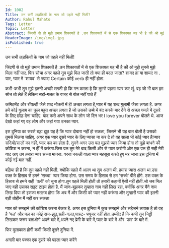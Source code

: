 ```yaml
---
Id: 1002
Title: उन सभी लड़कियों के नाम जो पहले नहीं मिलीं!
Author: Rahul Mahato
Tags: Letter
Topic: Letter
Abstract: जिंदगी से तो मुझे तमाम शिकायतें है .उन शिकायतों में से एक शिकायत यह भी है की ओ मुझे तुमसे मुझे मिला नहीं पाए. फिर सोचा अगर पहले तुम मुझे मिल जाती तो क्या ही बदल जाता? शायद हां या शायद ना . यार, प्यार में 'शायद' से ज्यादा Certain कोई verb ही नहीं होता.
HeaderImage: /img/img1.jpg
isPublished: true
---
```


उन सभी लड़कियों के नाम जो पहले नहीं मिलीं!

जिंदगी से तो मुझे तमाम शिकायतें है .उन शिकायतों में से एक शिकायत यह भी है की ओ मुझे तुमसे मुझे मिला नहीं पाए. फिर सोचा अगर पहले तुम मुझे मिल जाती तो क्या ही बदल जाता? शायद हां या शायद ना . यार, प्यार में 'शायद' से ज्यादा Certain कोई verb ही नहीं होता.
 
कभी-कभी तुम मुझे इतनी अच्छी लगती हो कि मन करता है कि तुमसे पहला प्यार कर लूं. वह जो भी बात हम सोच तो लेते हैं लेकिन सही-गलत के वजह से बोल नहीं पाते हैं
 
कमिटमेंट और रॉयल्टी जैसे शब्द नौकरी में ही अच्छा लगता है,प्यार में यह शब्द गुलामी जैसा लगता है. अगर हमें कोई गुलाब का फूल बहुत अच्छा लगता है जो उसको डब्बे में बंद करके मार देने से अच्छा गमले में दूसरे के लिए छोड़ देना चाहिए. याद करो अपने साथ के लोग जो दिन भर I love you forever बोलते थे. आज देखो कहां गए वह लोग और कहां गया उनका प्यार.
 
इस दुनिया का सबसे बड़ा झूठ यह है कि प्यार दोबारा नहीं हो सकता, जिसने भी यह बात बोली है उसको तुमसे मिलना चाहिए. अगर एक प्यार दूसरे प्यार के लिए प्यासा ना कर दे तो वह साला भी कोई प्यार है!प्यार सदियों/सालों का नहीं, प्यार पल का होता है. तुमने अगर उस पल मुझसे प्यार किया होगा तो मुझे बांधने की कोशिश न करना, न हीं मैं करूंगा.जिस पल तुम मेरे बाद किसी और से प्यार करोगी और एक पल ही सही मेरी याद आए तब हमारा प्यार सच्चा मानना. वरना नकली वाला प्यार महसूस करते हुए मर जाना इस दुनिया में कोई नई बात नहीं.
 
बढ़िया ही है कि तुम पहले नहीं मिली. क्योंकि पहले मैं अलग था तुम अलग थी. हमारा प्यारा अलग था.उस वक्त के हिसाब से हमने 'सच्चा' प्यार किया होगा. उस समय के हिसाब से हम 'सच्चे' बीते होंगे. उस वक्त के हिसाब से हमने सही 'पलों' को चुना होगा.तुम पहले मिली होती तो हमारी कहानी ऐसी नहीं होती.जो जब मिल जाए वही उसका राइट टाइम होता है. मैं जान-बूझकर तुम्हारा नाम नहीं लिख रहा, क्योंकि अगर मैंने नाम लिख दिया तो इसका मतलब होगा कि अब मैं और किसी को प्यार नहीं करूंगा और तुम्हारी प्यार की इतनी बड़ी तोहीन मैं नहीं कर सकता
 
प्यार को समझने की कोशिश करना बेकार है. अगर इस दुनिया में कुछ समझने और सहेजने लायक है तो वह है 'पल' और पल का कोई सच-झूठ,सही-गलत,पास्ट- फ्यूचर नहीं होता.उम्मीद है कि कभी तुम चिट्ठी लिखकर जरूर बताओगे अपने बारे में,अपने नए प्रेमी के बारे में,प्यार के बारे में और 'पल' के बारे में.
 
फिर मुलाकात होगी कभी किसी दूसरे दुनिया में.
 
अगली बार पक्का एक दूसरे को पहला प्यार करेंगे

